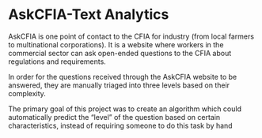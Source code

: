 # AskCFIA-Text Analytics

AskCFIA is one point of contact to the CFIA for industry (from local farmers to multinational corporations). It is a website where workers in the commercial sector can ask open-ended questions to the CFIA about regulations and requirements. 

In order for the questions received through the AskCFIA website to be answered, they are manually triaged into three levels based on their complexity. 

The primary goal of this project was to create an algorithm which could automatically predict the “level” of the question based on certain characteristics, instead of requiring someone to do this task by hand

